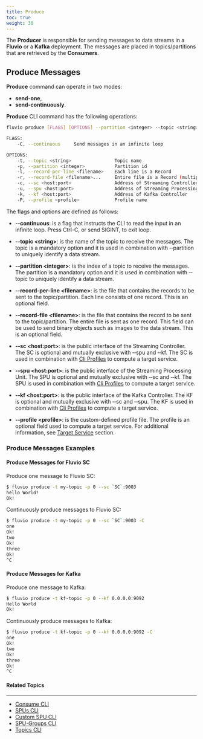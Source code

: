 ```yaml
---
title: Produce
toc: true
weight: 30
---
```


The __Producer__ is responsible for sending messages to data streams in a __Fluvio__ or a __Kafka__ deployment. The messages are placed in topics/partitions that are retrieved by the __Consumers__.


## Produce Messages

__Produce__ command can operate in two modes:

* __send-one__,
* __send-continuously__.

__Produce__ CLI command has the following operations: 

```bash
fluvio produce [FLAGS] [OPTIONS] --partition <integer> --topic <string>

FLAGS:
    -C, --continuous     Send messages in an infinite loop

OPTIONS:
    -t, --topic <string>                Topic name
    -p, --partition <integer>           Partition id
    -l, --record-per-line <filename>    Each line is a Record
    -r, --record-file <filename>...     Entire file is a Record (multiple)
    -c, --sc <host:port>                Address of Streaming Controller
    -u, --spu <host:port>               Address of Streaming Processing Unit
    -k, --kf <host:port>                Address of Kafka Controller
    -P, --profile <profile>             Profile name
```

The flags and options are defined as follows:

* **&dash;&dash;continuous**: 
is a flag that instructs the CLI to read the input in an infinite loop. Press Ctrl-C, or send SIGINT, to exit loop.

* **&dash;&dash;topic &lt;string&gt;**:
is the name of the topic to receive the messages. The topic is a mandatory option and it is used in combination with &dash;&dash;partition to uniquely identify a data stream.

* **&dash;&dash;partition &lt;integer&gt;**:
is the index of a topic to receive the messages. The partition is a mandatory option and it is used in combination with &dash;&dash;topic to uniquely identify a data stream.

* **&dash;&dash;record-per-line &lt;filename&gt;**:
is the file that contains the records to be sent to the topic/partition. Each line consists of one record. This is an optional field.

* **&dash;&dash;record-file &lt;filename&gt;**:
is the file that contains the record to be sent to the topic/partition. The entire file is sent as one record. This field can be used to send binary objects such as images to the data stream. This is an optional field.

* **&dash;&dash;sc &lt;host:port&gt;**:
is the public interface of the Streaming Controller. The SC is optional and mutually exclusive with &dash;&dash;spu and &dash;&dash;kf. The SC is used in combination with [Cli Profiles](../profiles) to compute a target service.

* **&dash;&dash;spu &lt;host:port&gt;**:
is the public interface of the Streaming Processing Unit. The SPU is optional and mutually exclusive with &dash;&dash;sc and &dash;&dash;kf. The SPU is used in combination with [Cli Profiles](../profiles) to compute a target service.

* **&dash;&dash;kf &lt;host:port&gt;**:
is the public interface of the Kafka Controller. The KF is optional and mutually exclusive with &dash;&dash;sc and &dash;&dash;spu. The KF is used in combination with [Cli Profiles](../profiles) to compute a target service.

* **&dash;&dash;profile &lt;profile&gt;**:
is the custom-defined profile file. The profile is an optional field used to compute a target service. For additional information, see [Target Service](..#target-service) section.

### Produce Messages Examples 

#### Produce Messages for Fluvio SC

Produce one message to Fluvio SC:

```bash
$ fluvio produce -t my-topic -p 0 --sc `SC`:9003
hello World!
Ok!
```

Continuously produce messages to Fluvio SC:

```bash
$ fluvio produce -t my-topic -p 0 --sc `SC`:9003 -C
one 
Ok!
two
Ok!
three
Ok!
^C
```


#### Produce Messages for Kafka

Produce one message to Kafka:

```bash
$ fluvio produce -t kf-topic -p 0 --kf 0.0.0.0:9092
Hello World
Ok!
```

Continuously produce messages to Kafka:

```bash
$ fluvio produce -t kf-topic -p 0 --kf 0.0.0.0:9092 -C
one
Ok!
two
Ok!
three
Ok!
^C
```


#### Related Topics
-------------------
* [Consume CLI](../consume/)
* [SPUs CLI](../spus/)
* [Custom SPU CLI](../custom-spus/)
* [SPU-Groups CLI](../spu-groups/)
* [Topics CLI](../topics/)
